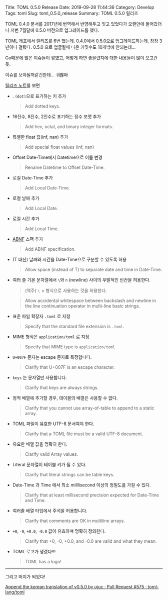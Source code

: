 Title: TOML 0.5.0 Release
Date: 2019-09-28 11:44:36
Category: Develop
Tags: toml
Slug: toml_0.5.0_release
Summary: TOML 0.5.0 릴리즈

TOML 0.4.0 문서를 2017년에 번역해서 반영해두고 잊고 있었다가 오랜만에 들어갔더니 저번 7월달에 0.5.0 버전으로 업그레이드를 했다.

TOML 레포에서 릴리즈를 6번 했는데. 0.4.0에서 0.5.0으로 업그레이드하는데. 장장 3년이나 걸렸다. 0.5.0 으로 업글될때 나온 커밋수도 10개밖에 안되는데...

Go때문에 많은 이슈들이 쌓였고, 어떻게 하면 좋을련지에 대한 내용들이 많이 오고간듯.

이슈를 보야될꺼같긴한데... ~~귀찮아~~

[릴리즈 노트](https://github.com/toml-lang/toml/releases/tag/v0.5.0)를 보면

- `.(dot)`으로 표기하는 키 추가

    > Add dotted keys.

- 16진수, 8진수, 2진수로 표기하는 정수 포맷 추가

    > Add hex, octal, and binary integer formats.

- 특별한 float 값(inf, nan) 추가

    > Add special float values (inf, nan)

- Offset Date-Time에서 Datetime으로 이름 변경

    > Rename Datetime to Offset Date-Time.

- 로컬 Date-Time 추가

    > Add Local Date-Time.

- 로컬 날짜 추가

    > Add Local Date.

- 로컬 시간 추가

    > Add Local Time.

- [ABNF](https://zetawiki.com/wiki/ABNF) 스팩 추가

    > Add ABNF specification.

- (T 대신) 날짜와 시간을 Date-Time으로 구분할 수 있도록 허용

    > Allow space (instead of T) to separate date and time in Date-Time.

- 여러 줄 기본 문자열에서 `\`와  `n` (newline) 사이의 우발적인 빈칸을 허용한다.

    > (역주) `\ n` 형식으로 사용하는 것을 허용한다.

    > Allow accidental whitespace between backslash and newline in the line
    continuation operator in multi-line basic strings.

- 표준 파일 확장자 `.toml` 로 지정

    > Specify that the standard file extension is `.toml`.

- MIME 형식은  `application/toml` 로 지정

    > Specify that MIME type is `application/toml`

- `U+007F`  문자는 escape 문자로 특정합니다.

    > Clarify that U+007F is an escape character.

- `keys` 는 문자열만 사용합니다.

    > Clarify that keys are always strings.

- 정적 배열에 추가할 경우, 테이블의 배열은 사용할 수 없다.

    > Clarify that you cannot use array-of-table to append to a static array.

- TOML 파일이 유효한 UTF-8 문서여야 한다.

    > Clarify that a TOML file must be a valid UTF-8 document.

- 유요한 배열 값을 명확히 한다.

    > Clarify valid Array values.

- Literal 문자열이 테이블 키가 될 수 있다.

    > Clarify that literal strings can be table keys.

- Date-Time 과 Time 에서 최소 milllisecond 이상의 정밀도를 가질 수 있다.

    > Clarify that at least millisecond precision expected for Date-Time and Time.

- 여러줄 배열 타입에서 주석을 허용합니다.

    > Clarify that comments are OK in multiline arrays.

- `+0`, `-0`, `+0.0`, `-0.0` 값이 유효하며 명확히 정의한다.

    > Clarify that +0, -0, +0.0, and -0.0 are valid and what they mean.

- TOML 로고가 생겼다!!!

    > TOML has a logo!

---

그리고 머지가 되었다!

[Append the korean translation of v0.5.0 by ujuc · Pull Request #575 · toml-lang/toml](https://github.com/toml-lang/toml/pull/575)

